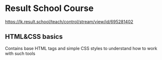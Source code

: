 # Result School Course
https://lk.result.school/teach/control/stream/view/id/695281402

## HTML&CSS basics

Contains base HTML tags and simple CSS styles to understand how to work with such tools
